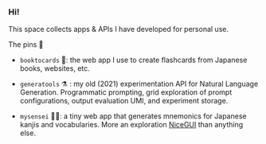 ### Hi!

This space collects apps & APIs I have developed for personal use.

The pins 📍
* `booktocards` 📖: the web app I use to create flashcards from Japanese books, websites, etc. 

* `generatools` ⚗️ : my old (2021) experimentation API for Natural Language Generation.
Programmatic prompting, grid exploration of prompt configurations, output evaluation UMI, and
experiment storage.

* `mysensei` 👩‍🏫: a tiny web app that generates mnemonics for Japanese kanjis and vocabularies. More an exploration [NiceGUI](https://nicegui.io/) than anything else.

<!--
**xavierfontaine/xavierfontaine** is a ✨ _special_ ✨ repository because its `README.md` (this file) appears on your GitHub profile.

Here are some ideas to get you started:

- 🔭 I’m currently working on ...
- 🌱 I’m currently learning ...
- 👯 I’m looking to collaborate on ...
- 🤔 I’m looking for help with ...
- 💬 Ask me about ...
- 📫 How to reach me: ...
- 😄 Pronouns: ...
- ⚡ Fun fact: ...
-->
